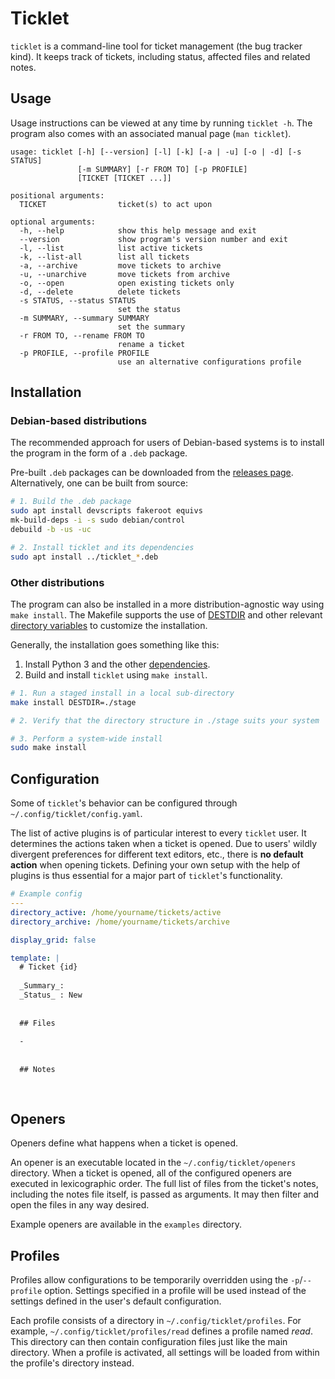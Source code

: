 # Ticklet

`ticklet` is a command-line tool for ticket management (the bug tracker kind).
It keeps track of tickets, including status, affected files and related notes.

## Usage

Usage instructions can be viewed at any time by running `ticklet -h`.
The program also comes with an associated manual page (`man ticklet`).

```
usage: ticklet [-h] [--version] [-l] [-k] [-a | -u] [-o | -d] [-s STATUS]
               [-m SUMMARY] [-r FROM TO] [-p PROFILE]
               [TICKET [TICKET ...]]

positional arguments:
  TICKET                ticket(s) to act upon

optional arguments:
  -h, --help            show this help message and exit
  --version             show program's version number and exit
  -l, --list            list active tickets
  -k, --list-all        list all tickets
  -a, --archive         move tickets to archive
  -u, --unarchive       move tickets from archive
  -o, --open            open existing tickets only
  -d, --delete          delete tickets
  -s STATUS, --status STATUS
                        set the status
  -m SUMMARY, --summary SUMMARY
                        set the summary
  -r FROM TO, --rename FROM TO
                        rename a ticket
  -p PROFILE, --profile PROFILE
                        use an alternative configurations profile
```

## Installation

### Debian-based distributions

The recommended approach for users of Debian-based systems is to install the
program in the form of a `.deb` package.

Pre-built `.deb` packages can be downloaded from the
[releases page](https://github.com/rgson/ticklet/releases).
Alternatively, one can be built from source: 

```sh
# 1. Build the .deb package
sudo apt install devscripts fakeroot equivs
mk-build-deps -i -s sudo debian/control
debuild -b -us -uc

# 2. Install ticklet and its dependencies
sudo apt install ../ticklet_*.deb
```

### Other distributions

The program can also be installed in a more distribution-agnostic way using
`make install`. The Makefile supports the use of [DESTDIR](gnu-destdir) and
other relevant [directory variables](gnu-dirvars) to customize the installation.

Generally, the installation goes something like this:

1. Install Python 3 and the other [dependencies](requirements.txt).
2. Build and install `ticklet` using `make install`.

```sh
# 1. Run a staged install in a local sub-directory
make install DESTDIR=./stage

# 2. Verify that the directory structure in ./stage suits your system

# 3. Perform a system-wide install
sudo make install
```

[gnu-destdir]: https://www.gnu.org/prep/standards/html_node/DESTDIR.html#DESTDIR
[gnu-dirvars]: https://www.gnu.org/prep/standards/html_node/Directory-Variables.html#Directory-Variables

## Configuration

Some of `ticklet`'s behavior can be configured through
`~/.config/ticklet/config.yaml`.

The list of active plugins is of particular interest to every `ticklet` user.
It determines the actions taken when a ticket is opened. Due to users' wildly
divergent preferences for different text editors, etc., there is
**no default action** when opening tickets. Defining your own setup with the
help of plugins is thus essential for a major part of `ticklet`'s functionality.

```yaml
# Example config
---
directory_active: /home/yourname/tickets/active
directory_archive: /home/yourname/tickets/archive

display_grid: false

template: |
  # Ticket {id}
  
  _Summary_:
  _Status_ : New
  
  
  ## Files
  
  -
  
  
  ## Notes
  
  
```

## Openers

Openers define what happens when a ticket is opened.

An opener is an executable located in the `~/.config/ticklet/openers` directory.
When a ticket is opened, all of the configured openers are executed in
lexicographic order. The full list of files from the ticket's notes, including
the notes file itself, is passed as arguments. It may then filter and open the
files in any way desired.

Example openers are available in the `examples` directory.

## Profiles

Profiles allow configurations to be temporarily overridden using the
`-p`/`--profile` option. Settings specified in a profile will be used instead of
the settings defined in the user's default configuration.

Each profile consists of a directory in `~/.config/ticklet/profiles`. For
example, `~/.config/ticklet/profiles/read` defines a profile named *read*. This
directory can then contain configuration files just like the main directory.
When a profile is activated, all settings will be loaded from within the
profile's directory instead.
